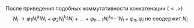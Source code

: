 После приведения подобных коммутативности конкатенации $(<.>)$ 
$$N_i \to \varphi_1 N_i^{k_1}N_i + \varphi_2 N_i^{k_2}N_i + \dots + \varphi_{n-1} N_i^{k_{n-1}}N_i + \varphi_n, \varphi_i \text{ не соодержит } N_i$$